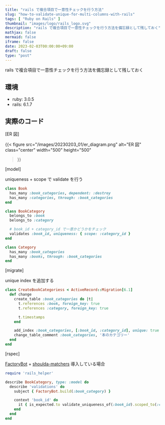 ```yaml
---
title: "rails で複合項目で一意性チェックを行う方法"
slug: "how-to-validate-unique-for-multi-columns-with-rails"
tags: [ "Ruby on Rails" ]
thumbnail: "images/logo/rails_logo.svg"
description: "rails で複合項目で一意性チェックを行う方法を備忘録として残しておく"
mathjax: false
mermaid: false
iframe: false
date: 2023-02-03T00:00:00+09:00
draft: false
type: "post"
---
```


rails で複合項目で一意性チェックを行う方法を備忘録として残しておく

## 環境

* ruby: 3.0.5
* rails: 6.1.7

## 実際のコード

[ER 図]

{{<
  figure
    src="/images/20230203_01/er_diagram.png"
    alt="ER 図"
    class="center"
    width="500"
    height="500"
>}}

[model]

uniqueness + scope で validate を行う

```rb
class Book
  has_many :book_categories, dependent: :destroy
  has_many :categories, through: :book_categories
end

class BookCategory
  belongs_to :book
  belongs_to :category

  # book_id + category_id で一意かどうかをチェック
  validates :book_id, uniqueness: { scope: :category_id }
end

class Category
  has_many :book_categories
  has_many :books, through: :book_categories
end
```

[migrate]

unique index を追加する

```rb
class CreateBookCategoriess < ActiveRecord::Migration[6.1]
  def change
    create_table :book_categories do |t|
      t.references :book, foreign_key: true
      t.references :category, foreign_key: true

      t.timestamps
    end

    add_index :book_categories, [:book_id, :category_id], unique: true
    change_table_comment :book_categories, '本のカテゴリー'
  end
end
```

[rspec]

[FactoryBot](https://github.com/thoughtbot/factory_bot) + [shoulda-matchers](https://github.com/thoughtbot/shoulda-matchers) 導入している場合

```rb
require 'rails_helper'

describe BookCategory, type: :model do
  describe 'validations' do
    subject { FactoryBot.build(:book_category) }

    context 'book_id' do
      it { is_expected.to validate_uniqueness_of(:book_id).scoped_to(:category_id) }
    end
  end
end
```
